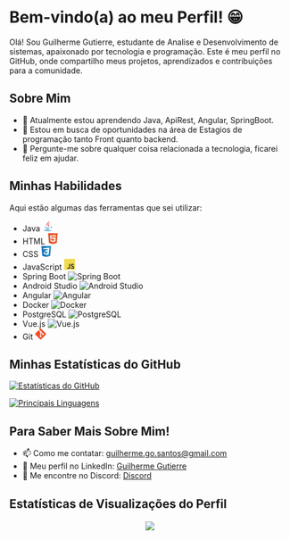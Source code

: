 # Bem-vindo(a) ao meu Perfil! 😁

Olá! Sou Guilherme Gutierre, estudante de Analise e Desenvolvimento de sistemas, apaixonado por tecnologia e programação. Este é meu perfil no GitHub, onde compartilho meus projetos, aprendizados e contribuições para a comunidade.

## Sobre Mim

- 🌱 Atualmente estou aprendendo Java, ApiRest, Angular, SpringBoot.
- 💼 Estou em busca de oportunidades na área de Estagios de programação tanto Front quanto backend.
- 💬 Pergunte-me sobre qualquer coisa relacionada a tecnologia, ficarei feliz em ajudar.

## Minhas Habilidades

Aqui estão algumas das ferramentas que sei utilizar:

- Java <img src="https://raw.githubusercontent.com/devicons/devicon/master/icons/java/java-original.svg" alt="Java" width="20" height="20"/>
- HTML <img src="https://raw.githubusercontent.com/devicons/devicon/master/icons/html5/html5-original.svg" alt="HTML" width="20" height="20"/>
- CSS <img src="https://raw.githubusercontent.com/devicons/devicon/master/icons/css3/css3-original.svg" alt="CSS" width="20" height="20"/>
- JavaScript <img src="https://raw.githubusercontent.com/devicons/devicon/master/icons/javascript/javascript-original.svg" alt="JavaScript" width="20" height="20"/>
- Spring Boot <img src="https://cdn.jsdelivr.net/gh/devicons/devicon/icons/spring/spring-original.svg" alt="Spring Boot" width="20" height="20"/>
- Android Studio <img src="https://cdn.jsdelivr.net/gh/devicons/devicon/icons/android/android-original.svg" alt="Android Studio" width="20" height="20"/>
- Angular <img src="https://cdn.jsdelivr.net/gh/devicons/devicon/icons/angularjs/angularjs-original.svg" alt="Angular" width="20" height="20"/>
- Docker <img src="https://cdn.jsdelivr.net/gh/devicons/devicon/icons/docker/docker-original.svg" alt="Docker" width="20" height="20"/>
- PostgreSQL <img src="https://cdn.jsdelivr.net/gh/devicons/devicon/icons/postgresql/postgresql-original.svg" alt="PostgreSQL" width="20" height="20"/>
- Vue.js <img src="https://cdn.jsdelivr.net/gh/devicons/devicon/icons/vuejs/vuejs-original.svg" alt="Vue.js" width="20" height="20"/>
- Git <img src="https://raw.githubusercontent.com/devicons/devicon/master/icons/git/git-original.svg" alt="Git" width="20" height="20"/>



## Minhas Estatísticas do GitHub

[![Estatísticas do GitHub](https://github-readme-stats.vercel.app/api?username=GGutiOS&show_icons=true&theme=radical)](https://github.com/GGutiOS)

[![Principais Linguagens](https://github-readme-stats.vercel.app/api/top-langs/?username=GGutiOS&layout=compact&langs_count=6&theme=tokyonight)](https://github.com/GGutiOS)

## Para Saber Mais Sobre Mim!

- 📫 Como me contatar: [guilherme.go.santos@gmail.com](mailto:guilherme.go.santos@gmail.com)
- 💼 Meu perfil no LinkedIn: [Guilherme Gutierre](https://www.linkedin.com/in/guilherme-gutierre/)
- 💬 Me encontre no Discord: [Discord](https://discord.gg/ClearTorys#5488)

## Estatísticas de Visualizações do Perfil

<p align="center">
  <img align="center" src="https://profile-counter.glitch.me/GGutiOS/count.svg">
</p>

